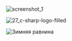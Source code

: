   
![screenshot_1](https://user-images.githubusercontent.com/38188753/48021931-40c53000-e153-11e8-832f-9cbb1ab929a6.png)

![27_c-sharp-logo-filled](https://user-images.githubusercontent.com/38188753/48022339-54bd6180-e154-11e8-922b-7c30c7dfbe0f.png)

<div>
     <img src="https://user-images.githubusercontent.com/38188753/48022339-54bd6180-e154-11e8-922b-7c30c7dfbe0f.png" alt="Зимняя равнина" style="float:left; margin-right:1px;" />
</div>
